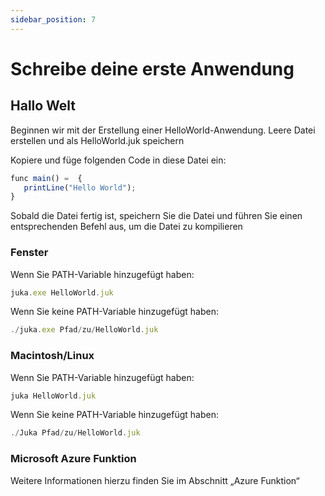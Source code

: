 ```yaml
---
sidebar_position: 7
---
```


# Schreibe deine erste Anwendung

## Hallo Welt
Beginnen wir mit der Erstellung einer HelloWorld-Anwendung. Leere Datei erstellen und als HelloWorld.juk speichern

Kopiere und füge folgenden Code in diese Datei ein:

```jsx
func main() =  {
   printLine("Hello World");
}
```

Sobald die Datei fertig ist, speichern Sie die Datei und führen Sie einen entsprechenden Befehl aus, um die Datei zu kompilieren


### Fenster
Wenn Sie PATH-Variable hinzugefügt haben:

```jsx
juka.exe HelloWorld.juk
```

Wenn Sie keine PATH-Variable hinzugefügt haben:
```jsx
./juka.exe Pfad/zu/HelloWorld.juk
```

### Macintosh/Linux

Wenn Sie PATH-Variable hinzugefügt haben:

```jsx
juka HelloWorld.juk
```

Wenn Sie keine PATH-Variable hinzugefügt haben:
```jsx
./Juka Pfad/zu/HelloWorld.juk
```

### Microsoft Azure Funktion
Weitere Informationen hierzu finden Sie im Abschnitt „Azure Funktion“